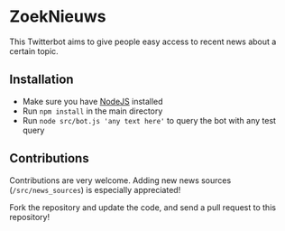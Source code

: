 # ZoekNieuws

This Twitterbot aims to give people easy access to recent news about a certain topic.

## Installation

- Make sure you have [NodeJS](https://nodejs.org/en/) installed
- Run `npm install` in the main directory
- Run `node src/bot.js 'any text here'` to query the bot with any test query

## Contributions

Contributions are very welcome.
Adding new news sources (`/src/news_sources`) is especially appreciated!

Fork the repository and update the code, and send a pull request to this repository!
